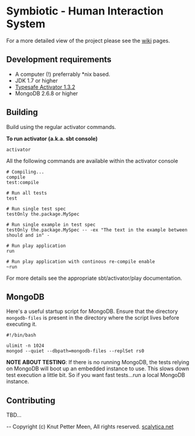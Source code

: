 Symbiotic - Human Interaction System
=================================

For a more detailed view of the project please see the [wiki](https://github.com/kpmeen/symbiotic/wiki) pages.


## Development requirements

* A computer (!) preferrably *nix based.
* JDK 1.7 or higher
* [Typesafe Activator 1.3.2](http://downloads.typesafe.com/typesafe-activator/1.3.2/typesafe-activator-1.3.2.zip)
* MongoDB 2.6.8 or higher

## Building
Build using the regular activator commands.

**To run activator (a.k.a. sbt console)**
 
```
activator 
```

All the following commands are available within the activator console 

```
# Compiling...
compile
test:compile

# Run all tests
test

# Run single test spec
testOnly the.package.MySpec

# Run single example in test spec
testOnly the.package.MySpec -- -ex "The text in the example between should and in" -

# Run play application
run

# Run play application with continous re-compile enable
~run
```

For more details see the appropriate sbt/activator/play documentation.

## MongoDB
Here's a useful startup script for MongoDB. Ensure that the directory ```mongodb-files``` is present in the directory where the script lives before executing it.
```
#!/bin/bash

ulimit -n 1024
mongod --quiet --dbpath=mongodb-files --replSet rs0
```

**NOTE ABOUT TESTING**: If there is no running MongoDB, the tests relying on MongoDB will boot up an embedded instance to use. This slows down test execution a little bit. So if you want fast tests...run a local MongoDB instance.

## Contributing
TBD...

--
Copyright (c) Knut Petter Meen, All rights reserved. [scalytica.net](http://scalytica.net)
